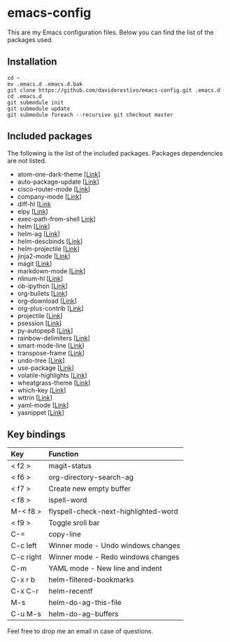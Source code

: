 # emacs-config

This are my Emacs configuration files. Below you can find the list of the packages used.

## Installation

```
cd ~
mv .emacs.d .emacs.d.bak
git clone https://github.com/daviderestivo/emacs-config.git .emacs.d
cd .emacs.d
git submodule init
git submodule update
git submodule foreach --recursive git checkout master
```

## Included packages

The following is the list of the included packages. Packages dependencies are
not listed.

* atom-one-dark-theme [[Link](https://github.com/jonathanchu/atom-one-dark-theme)]
* auto-package-update [[Link](https://github.com/rranelli/auto-package-update.el)]
* cisco-router-mode [[Link](https://www.emacswiki.org/emacs/download/cisco-router-mode.el)]
* company-mode [[Link](https://github.com/company-mode/company-mode)]
* diff-hl [[Link](https://github.com/dgutov/diff-hl)
* elpy [[Link](https://elpy.readthedocs.io)]
* exec-path-from-shell [Link](https://github.com/purcell/exec-path-from-shell)]
* helm [[Link](https://github.com/emacs-helm/helm)]
* helm-ag [[Link](https://github.com/syohex/emacs-helm-ag)]
* helm-descbinds [[Link](https://github.com/emacs-helm/helm-descbinds)]
* helm-projectile [[Link](https://github.com/bbatsov/helm-projectile)]
* jinja2-mode [[Link](https://github.com/paradoxxxzero/jinja2-mode)]
* magit [[Link](https://magit.vc)]
* markdown-mode [[Link](http://jblevins.org/projects/markdown-mode)]
* nlinum-hl [[Link](https://github.com/hlissner/emacs-nlinum-hl)]
* ob-ipython [[Link](https://github.com/gregsexton/ob-ipython)]
* org-bullets [[Link](https://github.com/sabof/org-bullets)]
* org-download [[Link](https://github.com/abo-abo/org-download)]
* org-plus-contrib [[Link](http://orgmode.org)]
* projectile [[Link](https://github.com/bbatsov/projectile)]
* psession [[Link](https://github.com/thierryvolpiatto/psession)]
* py-autopep8 [[Link](https://github.com/paetzke/py-autopep8.el)]
* rainbow-delimiters [[Link](https://www.emacswiki.org/emacs/RainbowDelimiters)]
* smart-mode-line [[Link](https://github.com/Malabarba/smart-mode-line)]
* transpose-frame [[Link](https://www.emacswiki.org/emacs/TransposeFrame)]
* undo-tree [[Link](https://github.com/emacsmirror/undo-tree)]
* use-package [[Link](https://github.com/jwiegley/use-package)]
* volatile-highlights [[Link](https://github.com/k-talo/volatile-highlights.el)]
* wheatgrass-theme [[Link](https://github.com/jwiegley/emacs-release/blob/master/etc/themes/wheatgrass-theme.el)]
* which-key [[Link](https://github.com/justbur/emacs-which-key)]
* wttrin [[Link](https://github.com/bcbcarl/emacs-wttrin)]
* yaml-mode [[Link](https://github.com/yoshiki/yaml-mode)]
* yasnippet [[Link](https://github.com/joaotavora/yasnippet)]

## Key bindings

| Key | Function |
| :--- | :--- |
| < f2 > | magit-status |
| < f6 > | org-directory-search-ag |
| < f7 > | Create new empty buffer |
| < f8 > | ispell-word |
| M-< f8 > | flyspell-check-next-highlighted-word |
| < f9 > | Toggle sroll bar  |
| C-= | copy-line |
| C-c left  | Winner mode - Undo windows changes  |
| C-c right  | Winner mode - Redo windows changes  |
| C-m | YAML mode - New line and indent |
| C-x r b | helm-filtered-bookmarks |
| C-x C-r | helm-recentf |
| M-s | helm-do-ag-this-file |
| C-u M-s | helm-do-ag-buffers |


Feel free to drop me an email in case of questions.
